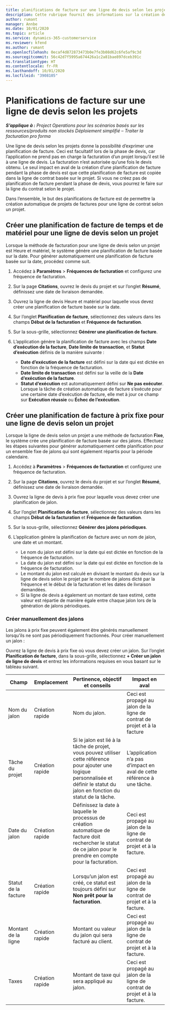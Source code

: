 ```yaml
---
title: planifications de facture sur une ligne de devis selon les projets
description: Cette rubrique fournit des informations sur la création de planifications de factures et de jalons pour les lignes de devis.
author: rumant
manager: Annbe
ms.date: 10/01/2020
ms.topic: article
ms.service: dynamics-365-customerservice
ms.reviewer: kfend
ms.author: rumant
ms.openlocfilehash: 0ecaf4d872873473b0e7fe3b08d62c6fe5af9c3d
ms.sourcegitcommit: 56c42d7f5995a674426a1c2a81bae897dceb391c
ms.translationtype: HT
ms.contentlocale: fr-FR
ms.lasthandoff: 10/01/2020
ms.locfileid: "3908105"
---
```

# <a name="invoice-schedules-on-project-based-quote-lines"></a>Planifications de facture sur une ligne de devis selon les projets

_**S’applique à :** Project Operations pour les scénarios basés sur les ressources/produits non stockés Déploiement simplifié – Traiter la facturation pro forma_

Une ligne de devis selon les projets donne la possibilité d’exprimer une planification de facture. Ceci est facultatif lors de la phase de devis, car l’application ne prend pas en charge la facturation d’un projet lorsqu’il est lié à une ligne de devis. La facturation n’est autorisée qu’une fois le devis obtenu. Le seul impact en aval de la création d’une planification de facture pendant la phase de devis est que cette planification de facture est copiée dans la ligne de contrat basée sur le projet. Si vous ne créez pas de planification de facture pendant la phase de devis, vous pourrez le faire sur la ligne du contrat selon le projet.

Dans l’ensemble, le but des planifications de facture est de permettre la création automatique de projets de factures pour une ligne de contrat selon un projet. 

## <a name="create-a-time-and-material-invoice-schedule-for-a-project-based-quote-line"></a>Créer une planification de facture de temps et de matériel pour une ligne de devis selon un projet

Lorsque la méthode de facturation pour une ligne de devis selon un projet est Heure et matériel, le système génère une planification de facture basée sur la date. Pour générer automatiquement une planification de facture basée sur la date, procédez comme suit.

1. Accédez à **Paramètres** > **Fréquences de facturation** et configurez une fréquence de facturation.
2. Sur la page **Citations**, ouvrez le devis du projet et sur l’onglet **Résumé**, définissez une date de livraison demandée.
3. Ouvrez la ligne de devis Heure et matériel pour laquelle vous devez créer une planification de facture basée sur la date. 
4. Sur l’onglet **Planification de facture**, sélectionnez des valeurs dans les champs **Début de la facturation** et **Fréquence de facturation**. 
5. Sur la sous-grille, sélectionnez **Générer une planification de facture**.
6. L’application génère la planification de facture avec les champs **Date d’exécution de la facture**, **Date limite de transaction**, et **Statut d’exécution** définis de la manière suivante :

    - **Date d’exécution de la facture** est défini sur la date qui est dictée en fonction de la fréquence de facturation.
    - **Date limite de transaction** est défini sur la veille de la **Date d’exécution de la facture**.
    - **Statut d’exécution** est automatiquement défini sur **Ne pas exécuter**. Lorsque la tâche de création automatique de facture s’exécute pour une certaine date d’exécution de facture, elle met à jour ce champ sur **Exécution réussie** ou **Échec de l’exécution**.

## <a name="create-a-fixed-price-invoice-schedule-for-a-project-based-quote-line"></a>Créer une planification de facture à prix fixe pour une ligne de devis selon un projet

Lorsque la ligne de devis selon un projet a une méthode de facturation **Fixe**, le système crée une planification de facture basée sur des jalons. Effectuez les étapes suivantes pour générer automatiquement cette planification pour un ensemble fixe de jalons qui sont également répartis pour la période calendaire.

1. Accédez à **Paramètres** > **Fréquences de facturation** et configurez une fréquence de facturation.
2. Sur la page **Citations**, ouvrez le devis du projet et sur l’onglet **Résumé**, définissez une date de livraison demandée.
3. Ouvrez la ligne de devis à prix fixe pour laquelle vous devez créer une planification de jalon. 
4. Sur l’onglet **Planification de facture**, sélectionnez des valeurs dans les champs **Début de la facturation** et **Fréquence de facturation**. 
5. Sur la sous-grille, sélectionnez **Générer des jalons périodiques**.
6. L’application génère la planification de facture avec un nom de jalon, une date et un montant.

    - Le nom du jalon est défini sur la date qui est dictée en fonction de la fréquence de facturation.
    - La date du jalon est défini sur la date qui est dictée en fonction de la fréquence de facturation.
    - Le montant du jalon est calculé en divisant le montant du devis sur la ligne de devis selon le projet par le nombre de jalons dicté par la fréquence et le début de la facturation et les dates de livraison demandées.
    - Si la ligne de devis a également un montant de taxe estimé, cette valeur est répartie de manière égale entre chaque jalon lors de la génération de jalons périodiques.

### <a name="manually-create-milestones"></a>Créer manuellement des jalons

Les jalons à prix fixe peuvent également être générés manuellement lorsqu’ils ne sont pas périodiquement fractionnés. Pour créer manuellement un jalon :

Ouvrez la ligne de devis à prix fixe où vous devez créer un jalon. Sur l’onglet **Planification de facture**, dans la sous-grille, sélectionnez **+ Créer un jalon de ligne de devis** et entrez les informations requises en vous basant sur le tableau suivant.

| **Champ** | **Emplacement** | **Pertinence, objectif et conseils** | **Impact en aval** |
| --- | --- | --- | --- |
| Nom du jalon | Création rapide | Nom du jalon. | Ceci est propagé au jalon de la ligne de contrat de projet et à la facture |
| Tâche du projet | Création rapide | Si le jalon est lié à la tâche de projet, vous pouvez utiliser cette référence pour ajouter une logique personnalisée et définir le statut du jalon en fonction du statut de la tâche. | L’application n’a pas d’impact en aval de cette référence à une tâche. |
| Date du jalon | Création rapide | Définissez la date à laquelle le processus de création automatique de facture doit rechercher le statut de ce jalon pour le prendre en compte pour la facturation. | Ceci est propagé au jalon de la ligne de contrat de projet et à la facture. |
| Statut de la facture | Création rapide | Lorsqu’un jalon est créé, ce statut est toujours défini sur **Non prêt pour la facturation**. | Ceci est propagé au jalon de la ligne de contrat de projet et à la facture. |
| Montant de la ligne | Création rapide | Montant ou valeur du jalon qui sera facturé au client. | Ceci est propagé au jalon de la ligne de contrat de projet et à la facture. |
| Taxes | Création rapide | Montant de taxe qui sera appliqué au jalon. | Ceci est propagé au jalon de la ligne de contrat de projet et à la facture. |